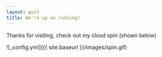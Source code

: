 ```yaml
---
layout: post
title: We're up on running!
---
```


Thanks for visiting, check out my cloud spin (shown below)

![_config.yml]({{ site.baseurl }}/images/spin.gif)

